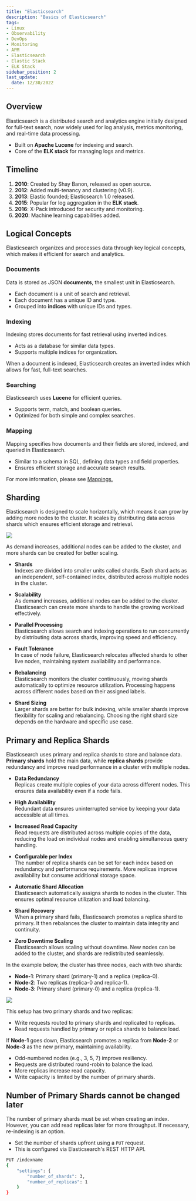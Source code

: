 ```yaml
---
title: "Elasticsearch"
description: "Basics of Elasticsearch"
tags: 
- Linux
- Observability
- DevOps
- Monitoring 
- APM
- Elasticsearch
- Elastic Stack
- ELK Stack
sidebar_position: 2
last_update:
  date: 12/30/2022
---
```



## Overview  

Elasticsearch is a distributed search and analytics engine initially designed for full-text search, now widely used for log analysis, metrics monitoring, and real-time data processing.  

- Built on **Apache Lucene** for indexing and search.  
- Core of the **ELK stack** for managing logs and metrics.  

## Timeline  

1. **2010**: Created by Shay Banon, released as open source.  
2. **2012**: Added multi-tenancy and clustering (v0.9).  
3. **2013**: Elastic founded; Elasticsearch 1.0 released.  
4. **2015**: Popular for log aggregation in the **ELK stack**.  
5. **2016**: X-Pack introduced for security and monitoring.  
6. **2020**: Machine learning capabilities added.  

## Logical Concepts 

Elasticsearch organizes and processes data through key logical concepts, which makes it efficient for search and analytics.

### Documents  

Data is stored as JSON **documents**, the smallest unit in Elasticsearch.  

- Each document is a unit of search and retrieval.  
- Each document has a unique ID and type.  
- Grouped into **indices** with unique IDs and types.  

### Indexing  

Indexing stores documents for fast retrieval using inverted indices.  

- Acts as a database for similar data types.  
- Supports multiple indices for organization.  

When a document is indexed, Elasticsearch creates an inverted index which allows for fast, full-text searches.

### Searching 

Elasticsearch uses **Lucene** for efficient queries.  

- Supports term, match, and boolean queries.  
- Optimized for both simple and complex searches.  

### Mapping 

Mapping specifies how documents and their fields are stored, indexed, and queried in Elasticsearch.  

- Similar to a schema in SQL, defining data types and field properties.  
- Ensures efficient storage and accurate search results.  

For more information, please see [Mappings.](/docs/018-Observability/020-Elastic-Stack/003-Mapping-and-indexing/011-Mappings.md)

## Sharding  

Elasticsearch is designed to scale horizontally, which means it can grow by adding more nodes to the cluster. It scales by distributing data across shards which ensures efficient storage and retrieval.

![](/img/docs/01062025-elasticsearch-sharding.png)

As demand increases, additional nodes can be added to the cluster, and more shards can be created for better scaling.

- **Shards**  
  Indexes are divided into smaller units called shards. Each shard acts as an independent, self-contained index, distributed across multiple nodes in the cluster.

- **Scalability**  
  As demand increases, additional nodes can be added to the cluster. Elasticsearch can create more shards to handle the growing workload effectively.

- **Parallel Processing**  
  Elasticsearch allows search and indexing operations to run concurrently by distributing data across shards, improving speed and efficiency.

- **Fault Tolerance**  
  In case of node failure, Elasticsearch relocates affected shards to other live nodes, maintaining system availability and performance.

- **Rebalancing**  
  Elasticsearch monitors the cluster continuously, moving shards automatically to optimize resource utilization. Processing happens across different nodes based on their assigned labels.

- **Shard Sizing**  
  Larger shards are better for bulk indexing, while smaller shards improve flexibility for scaling and rebalancing. Choosing the right shard size depends on the hardware and specific use case.

## Primary and Replica Shards  

Elasticsearch uses primary and replica shards to store and balance data. **Primary shards** hold the main data, while **replica shards** provide redundancy and improve read performance in a cluster with multiple nodes.  

- **Data Redundancy**  
  Replicas create multiple copies of your data across different nodes. This ensures data availability even if a node fails.  

- **High Availability**  
  Redundant data ensures uninterrupted service by keeping your data accessible at all times.  

- **Increased Read Capacity**  
  Read requests are distributed across multiple copies of the data, reducing the load on individual nodes and enabling simultaneous query handling.  

- **Configurable per Index**  
  The number of replica shards can be set for each index based on redundancy and performance requirements. More replicas improve availability but consume additional storage space.  

- **Automatic Shard Allocation**  
  Elasticsearch automatically assigns shards to nodes in the cluster. This ensures optimal resource utilization and load balancing.  

- **Shard Recovery**  
  When a primary shard fails, Elasticsearch promotes a replica shard to primary. It then rebalances the cluster to maintain data integrity and continuity.  

- **Zero Downtime Scaling**  
  Elasticsearch allows scaling without downtime. New nodes can be added to the cluster, and shards are redistributed seamlessly.  
  
In the example below, the cluster has three nodes, each with two shards:  

- **Node-1**: Primary shard (primary-1) and a replica (replica-0).  
- **Node-2**: Two replicas (replica-0 and replica-1).  
- **Node-3**: Primary shard (primary-0) and a replica (replica-1).  

![](/img/docs/12102024-Observability-elasticsearch-wth.png)  

This setup has two primary shards and two replicas:  

- Write requests routed to primary shards and replicated to replicas.  
- Read requests handled by primary or replica shards to balance load.  

If **Node-1** goes down, Elasticsearch promotes a replica from **Node-2** or **Node-3** as the new primary, maintaining availability.  

- Odd-numbered nodes (e.g., 3, 5, 7) improve resiliency.  
- Requests are distributed round-robin to balance the load.  
- More replicas increase read capacity.  
- Write capacity is limited by the number of primary shards.  


## Number of Primary Shards cannot be changed later

The number of primary shards must be set when creating an index. However, you can add read replicas later for more throughput. If necessary, re-indexing is an option.  

- Set the number of shards upfront using a `PUT` request.  
- This is configured via Elasticsearch's REST HTTP API.  

```bash
PUT /indexname
{
    "settings": {
        "number_of_shards": 3,
        "number_of_replicas": 1
    }
} 
```